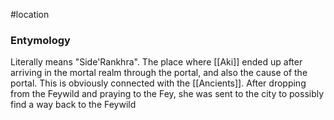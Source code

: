 #location 
### Entymology
Literally means "Side'Rankhra".
The place where [[Aki]] ended up after arriving in the mortal realm through the portal, and also the cause of the portal. This is obviously connected with the [[Ancients]].
After dropping from the Feywild and praying to the Fey, she was sent to the city to possibly find a way back to the Feywild